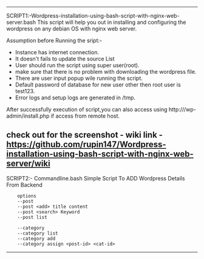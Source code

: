 
---------------------------------------------------------------------------------------------------------------------------
SCRIPT1:-Wordpress-installation-using-bash-script-with-nginx-web-server.bash
This script will help you out in installing and configuring the wordpress on any debian OS with nginx web server.

Assumption before Running the sript:-
  
  - Instance has internet connection.
  - It doesn't fails to update the source List
  - User should run the script using super user(root).
  - make sure that there is no problem with downloading the wordpress file.
  - There are user input popup wile running the script.
  - Default password of database for new user other then root user is test123.
  - Error logs and setup logs are generated in /tmp.

After successfully execution of script,you can also access using  http://<internal ip address>/wp-admin/install.php 
if access from remote host.

check out for the screenshot - wiki
link - https://github.com/rupin147/Wordpress-installation-using-bash-script-with-nginx-web-server/wiki
--------------------------------------------------------------------------------------------------------------------------
SCRIPT2:- Commandline.bash
Simple Script To ADD Wordpress Details From Backend 

      	options
		--post
		--post <add> title content 
		--post <search> Keyword
		--post list
		
		--category
		--category list
		--category add
		--category assign <post-id> <cat-id>

---------------------------------------------------------------------------------------------------------------------------
